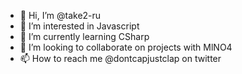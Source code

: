 - 👋 Hi, I’m @take2-ru
- 👀 I’m interested in Javascript
- 🌱 I’m currently learning CSharp
- 💞️ I’m looking to collaborate on projects with MlNO4 
- 📫 How to reach me @dontcapjustclap on twitter

<!---
take2-ru/take2-ru is a ✨ special ✨ repository because its `README.md` (this file) appears on your GitHub profile.
You can click the Preview link to take a look at your changes.
--->
